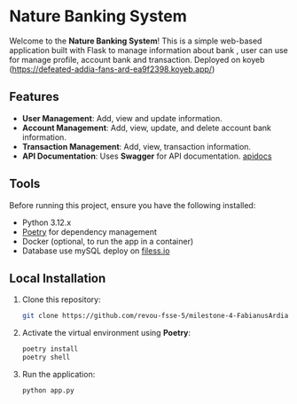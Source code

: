 # Nature Banking System

Welcome to the **Nature Banking System**! This is a simple web-based application built with Flask to manage information about bank , user can use for manage profile, account bank and transaction.
Deployed on koyeb (https://defeated-addia-fans-ard-ea9f2398.koyeb.app/)

## Features

- **User Management**: Add, view and update information.
- **Account Management**: Add, view, update, and delete account bank information.
- **Transaction Management**: Add, view, transaction information.
- **API Documentation**: Uses **Swagger** for API documentation. [apidocs](https://defeated-addia-fans-ard-ea9f2398.koyeb.app/apidoc)

## Tools

Before running this project, ensure you have the following installed:

- Python 3.12.x
- [Poetry](https://python-poetry.org/) for dependency management
- Docker (optional, to run the app in a container)
- Database use mySQL deploy on [filess.io](https://filess.io/)

## Local Installation

1. Clone this repository:

    ```bash
    git clone https://github.com/revou-fsse-5/milestone-4-FabianusArdian.git
    ```

2. Activate the virtual environment using **Poetry**:

    ```bash
    poetry install
    poetry shell
    ```

3. Run the application:

    ```bash
    python app.py
    ```




